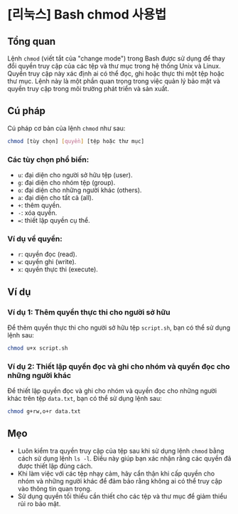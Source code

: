 # [리눅스] Bash chmod 사용법

## Tổng quan
Lệnh `chmod` (viết tắt của "change mode") trong Bash được sử dụng để thay đổi quyền truy cập của các tệp và thư mục trong hệ thống Unix và Linux. Quyền truy cập này xác định ai có thể đọc, ghi hoặc thực thi một tệp hoặc thư mục. Lệnh này là một phần quan trọng trong việc quản lý bảo mật và quyền truy cập trong môi trường phát triển và sản xuất.

## Cú pháp
Cú pháp cơ bản của lệnh `chmod` như sau:

```bash
chmod [tùy chọn] [quyền] [tệp hoặc thư mục]
```

### Các tùy chọn phổ biến:
- `u`: đại diện cho người sở hữu tệp (user).
- `g`: đại diện cho nhóm tệp (group).
- `o`: đại diện cho những người khác (others).
- `a`: đại diện cho tất cả (all).
- `+`: thêm quyền.
- `-`: xóa quyền.
- `=`: thiết lập quyền cụ thể.

### Ví dụ về quyền:
- `r`: quyền đọc (read).
- `w`: quyền ghi (write).
- `x`: quyền thực thi (execute).

## Ví dụ
### Ví dụ 1: Thêm quyền thực thi cho người sở hữu
Để thêm quyền thực thi cho người sở hữu tệp `script.sh`, bạn có thể sử dụng lệnh sau:

```bash
chmod u+x script.sh
```

### Ví dụ 2: Thiết lập quyền đọc và ghi cho nhóm và quyền đọc cho những người khác
Để thiết lập quyền đọc và ghi cho nhóm và quyền đọc cho những người khác trên tệp `data.txt`, bạn có thể sử dụng lệnh sau:

```bash
chmod g+rw,o+r data.txt
```

## Mẹo
- Luôn kiểm tra quyền truy cập của tệp sau khi sử dụng lệnh `chmod` bằng cách sử dụng lệnh `ls -l`. Điều này giúp bạn xác nhận rằng các quyền đã được thiết lập đúng cách.
- Khi làm việc với các tệp nhạy cảm, hãy cẩn thận khi cấp quyền cho nhóm và những người khác để đảm bảo rằng không ai có thể truy cập vào thông tin quan trọng.
- Sử dụng quyền tối thiểu cần thiết cho các tệp và thư mục để giảm thiểu rủi ro bảo mật.